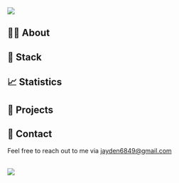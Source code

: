 <img src="https://capsule-render.vercel.app/api?type=waving&color=gradient&customColorList=12&height=220&section=header&text=JayVault.io&fontSize=48&fontAlignY=38" />

## 👨‍💻 About 

<!-- 스택 -->
## 🥞 Stack


<!-- 스탯 및 언어통계-->
## 📈 Statistics



<!-- 포트폴리오 -->
## 🚀 Projects


<!-- 연락처 -->
## 📨 Contact
Feel free to reach out to me via [jayden6849@gmail.com](mailto:jayden6849@gmail.com)
<br><br>

<img src="https://capsule-render.vercel.app/api?type=soft&color=gradient&customColorList=12&height=5" />

